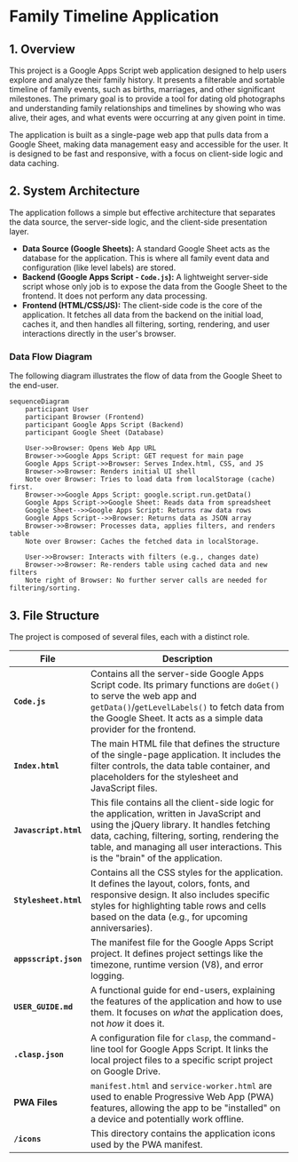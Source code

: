 # Family Timeline Application

## 1. Overview

This project is a Google Apps Script web application designed to help users explore and analyze their family history. It presents a filterable and sortable timeline of family events, such as births, marriages, and other significant milestones. The primary goal is to provide a tool for dating old photographs and understanding family relationships and timelines by showing who was alive, their ages, and what events were occurring at any given point in time.

The application is built as a single-page web app that pulls data from a Google Sheet, making data management easy and accessible for the user. It is designed to be fast and responsive, with a focus on client-side logic and data caching.

## 2. System Architecture

The application follows a simple but effective architecture that separates the data source, the server-side logic, and the client-side presentation layer.

*   **Data Source (Google Sheets):** A standard Google Sheet acts as the database for the application. This is where all family event data and configuration (like level labels) are stored.
*   **Backend (Google Apps Script - `Code.js`):** A lightweight server-side script whose only job is to expose the data from the Google Sheet to the frontend. It does not perform any data processing.
*   **Frontend (HTML/CSS/JS):** The client-side code is the core of the application. It fetches all data from the backend on the initial load, caches it, and then handles all filtering, sorting, rendering, and user interactions directly in the user's browser.

### Data Flow Diagram

The following diagram illustrates the flow of data from the Google Sheet to the end-user.

```mermaid
sequenceDiagram
    participant User
    participant Browser (Frontend)
    participant Google Apps Script (Backend)
    participant Google Sheet (Database)

    User->>Browser: Opens Web App URL
    Browser->>Google Apps Script: GET request for main page
    Google Apps Script->>Browser: Serves Index.html, CSS, and JS
    Browser->>Browser: Renders initial UI shell
    Note over Browser: Tries to load data from localStorage (cache) first.
    Browser->>Google Apps Script: google.script.run.getData()
    Google Apps Script->>Google Sheet: Reads data from spreadsheet
    Google Sheet-->>Google Apps Script: Returns raw data rows
    Google Apps Script-->>Browser: Returns data as JSON array
    Browser->>Browser: Processes data, applies filters, and renders table
    Note over Browser: Caches the fetched data in localStorage.

    User->>Browser: Interacts with filters (e.g., changes date)
    Browser->>Browser: Re-renders table using cached data and new filters
    Note right of Browser: No further server calls are needed for filtering/sorting.
```

## 3. File Structure

The project is composed of several files, each with a distinct role.

| File | Description |
| --- | --- |
| **`Code.js`** | Contains all the server-side Google Apps Script code. Its primary functions are `doGet()` to serve the web app and `getData()`/`getLevelLabels()` to fetch data from the Google Sheet. It acts as a simple data provider for the frontend. |
| **`Index.html`** | The main HTML file that defines the structure of the single-page application. It includes the filter controls, the data table container, and placeholders for the stylesheet and JavaScript files. |
| **`Javascript.html`**| This file contains all the client-side logic for the application, written in JavaScript and using the jQuery library. It handles fetching data, caching, filtering, sorting, rendering the table, and managing all user interactions. This is the "brain" of the application. |
| **`Stylesheet.html`**| Contains all the CSS styles for the application. It defines the layout, colors, fonts, and responsive design. It also includes specific styles for highlighting table rows and cells based on the data (e.g., for upcoming anniversaries). |
| **`appsscript.json`**| The manifest file for the Google Apps Script project. It defines project settings like the timezone, runtime version (V8), and error logging. |
| **`USER_GUIDE.md`** | A functional guide for end-users, explaining the features of the application and how to use them. It focuses on *what* the application does, not *how* it does it. |
| **`.clasp.json`** | A configuration file for `clasp`, the command-line tool for Google Apps Script. It links the local project files to a specific script project on Google Drive. |
| **PWA Files** | `manifest.html` and `service-worker.html` are used to enable Progressive Web App (PWA) features, allowing the app to be "installed" on a device and potentially work offline. |
| **`/icons`** | This directory contains the application icons used by the PWA manifest. |
